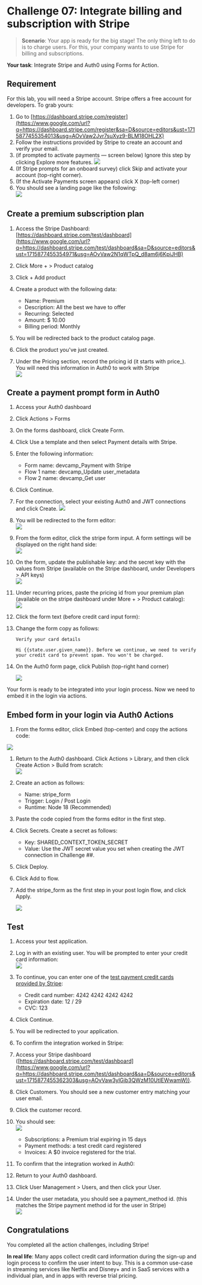 # Challenge 07: Integrate billing and subscription with Stripe

> **Scenario**: Your app is ready for the big stage! The only thing left to do is to charge users. For this, your company wants to use Stripe for billing and subscriptions.

**Your task**: Integrate Stripe and Auth0 using Forms for Action.

## Requirement

For this lab, you will need a Stripe account. Stripe offers a free account for developers. To grab yours:

1. Go to [https://dashboard.stripe.com/register](https://www.google.com/url?q=https://dashboard.stripe.com/register&sa=D&source=editors&ust=1715877455354013&usg=AOvVaw2Jvr7suXyz9-BLM18OHL2X)
1. Follow the instructions provided by Stripe to create an account and verify your email.
1. (if prompted to activate payments — screen below) Ignore this step by clicking Explore more features.
   ![](images/image54.png)
1. (If Stripe prompts for an onboard survey) click Skip and activate your account (top-right corner).
1. (If the Activate Payments screen appears) click X (top-left corner)
1. You should see a landing page like the following:  
   ![](images/image7.png)

## Create a premium subscription plan

1. Access the Stripe Dashboard: [https://dashboard.stripe.com/test/dashboard](https://www.google.com/url?q=https://dashboard.stripe.com/test/dashboard&sa=D&source=editors&ust=1715877455354971&usg=AOvVaw2N1qWTpQ_d8am6j6KpiJHB)
1. Click More + > Product catalog
1. Click + Add product
1. Create a product with the following data:

   - Name: Premium
   - Description: All the best we have to offer
   - Recurring: Selected
   - Amount: $ 10.00
   - Billing period: Monthly

1. You will be redirected back to the product catalog page.
1. Click the product you've just created.
1. Under the Pricing section, record the pricing id (it starts with price_). You will need this information in Auth0 to work with Stripe  
   ![](images/image9.png)

## Create a payment prompt form in Auth0

1. Access your Auth0 dashboard
1. Click Actions > Forms
1. On the forms dashboard, click Create Form.
1. Click Use a template and then select Payment details with Stripe.
1. Enter the following information:

   - Form name: devcamp_Payment with Stripe
   - Flow 1 name: devcamp_Update user_metadata
   - Flow 2 name: devcamp_Get user

1. Click Continue.
1. For the connection, select your existing Auth0 and JWT connections and click Create.
   ![](images/image28.png)
1. You will be redirected to the form editor:  
   ![](images/image4.png)
1. From the form editor, click the stripe form input. A form settings will be displayed on the right hand side:  
   ![](images/image1.png)
1. On the form, update the publishable key: and the secret key with the values from Stripe (available on the Stripe dashboard, under Developers > API keys)  
   ![](images/image36.png)
1. Under recurring prices, paste the pricing id from your premium plan (available on the stripe dashboard under More + > Product catalog):  
   ![](images/image46.png)
1. Click the form text (before credit card input form):

1. Change the form copy as follows:

   ```
   Verify your card details

   Hi {{state.user.given_name}}. Before we continue, we need to verify your credit card to prevent spam. You won't be charged.
   ```

1. On the Auth0 form page, click Publish (top-right hand corner)

   ![](images/image30.png)

Your form is ready to be integrated into your login process. Now we need to embed it in the login via actions.

## Embed form in your login via Auth0 Actions

1. From the forms editor, click Embed (top-center) and copy the actions code:

![](images/image6.png)

1. Return to the Auth0 dashboard. Click Actions > Library, and then click Create Action > Build from scratch:  
   ![](images/image18.png)
1. Create an action as follows:

   - Name: stripe_form
   - Trigger: Login / Post Login
   - Runtime: Node 18 (Recommended)

1. Paste the code copied from the forms editor in the first step.
1. Click Secrets. Create a secret as follows:

   - Key: SHARED_CONTEXT_TOKEN_SECRET
   - Value: Use the JWT secret value you set when creating the JWT connection in Challenge ##.

1. Click Deploy.
1. Click Add to flow.
1. Add the stripe_form as the first step in your post login flow, and click Apply.

   ![](images/image14.png)

## Test

1. Access your test application.
1. Log in with an existing user. You will be prompted to enter your credit card information:  
   ![](images/image17.png)
1. To continue, you can enter one of the [test payment credit cards provided by Stripe](https://www.google.com/url?q=https://docs.stripe.com/testing&sa=D&source=editors&ust=1715877455361249&usg=AOvVaw2UdRQZbfbwmG7AW39hAbC6):

   - Credit card number: 4242 4242 4242 4242
   - Expiration date: 12 / 29
   - CVC: 123

1. Click Continue.
1. You will be redirected to your application.
1. To confirm the integration worked in Stripe:

1. Access your Stripe dashboard ([https://dashboard.stripe.com/test/dashboard](https://www.google.com/url?q=https://dashboard.stripe.com/test/dashboard&sa=D&source=editors&ust=1715877455362303&usg=AOvVaw3ylGib3QWzM10UtIEWwamW)).
1. Click Customers. You should see a new customer entry matching your user email.
1. Click the customer record.
1. You should see:  
   ![](images/image29.png)

   - Subscriptions: a Premium trial expiring in 15 days
   - Payment methods: a test credit card registered
   - Invoices: A $0 invoice registered for the trial.

1. To confirm that the integration worked in Auth0:

1. Return to your Auth0 dashboard.
1. Click User Management > Users, and then click your User.
1. Under the user metadata, you should see a payment_method id. (this matches the Stripe payment method id for the user in Stripe)  
   ![](images/image25.png)

## Congratulations

You completed all the action challenges, including Stripe!

**In real life**: Many apps collect credit card information during the sign-up and login process to confirm the user intent to buy. This is a common use-case in streaming services like Netflix and Disney+ and in SaaS services with a individual plan, and in apps with reverse trial pricing.
